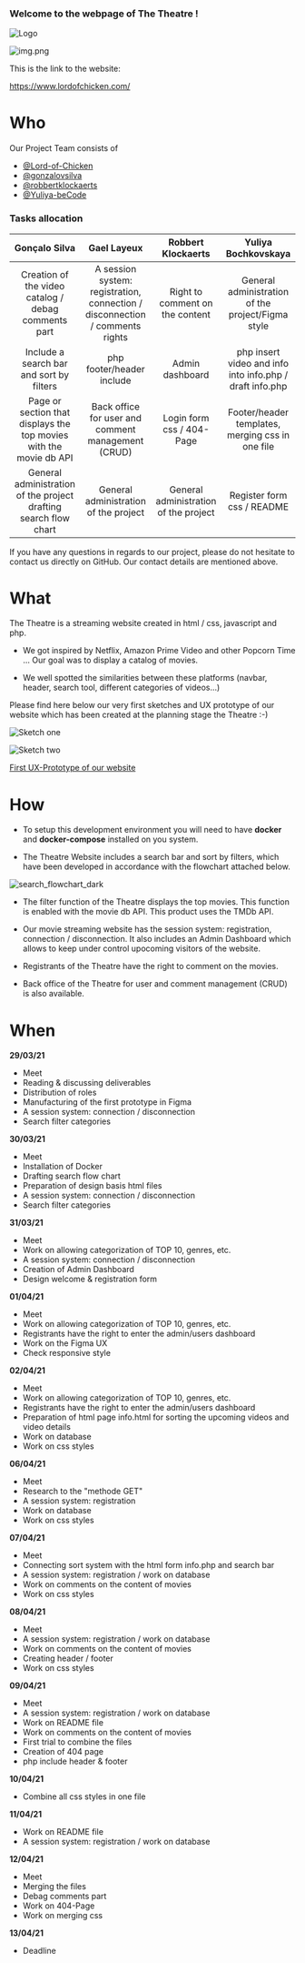 ### Welcome to the webpage of The Theatre !

![Logo](pictures_README/Logo.png)

![img.png](pictures_README/img.png)


This is the link to the website:

https://www.lordofchicken.com/


# Who

Our Project Team consists of

- [@Lord-of-Chicken](https://github.com/Lord-of-Chicken)
- [@gonzalovsilva](https://github.com/gonzalovsilva)
- [@robbertklockaerts](https://github.com/robbertklockaerts)
- [@Yuliya-beCode](https://github.com/Yuliya-beCode)

### Tasks allocation

| Gonçalo Silva| Gael Layeux | Robbert Klockaerts |  Yuliya Bochkovskaya|
|:-----------:|:-----------:|:-----------:| :-----------:|   
| Creation of the video catalog / debag comments part  | A session system: registration, connection / disconnection / comments rights | Right to comment on the content | General administration of the project/Figma style |  
| Include a search bar and sort by filters| php footer/header include | Admin dashboard | php insert video and info into info.php / draft info.php |
| Page or section that displays the top movies with the movie db API| Back office for user and comment management (CRUD) | Login form css / 404-Page |  Footer/header templates, merging css in one file|
| General administration of the project drafting search flow chart| General administration of the project | General administration of the project|  Register form css / README|

If you have any questions in regards to our project, please do not hesitate to contact us directly on GitHub. Our
contact details are mentioned above.



# What

The Theatre is a streaming website created in html / css, javascript and php.

* We got inspired by Netflix, Amazon Prime Video and other Popcorn Time ... Our goal was to display a catalog of movies.

* We well spotted the similarities between these platforms (navbar, header, search tool, different categories of
  videos…)

Please find here below our very first sketches and UX prototype of our website which has been created at the planning stage the
Theatre :-)

![Sketch one](pictures_README/img_1.png)

![Sketch two](pictures_README/img_2.png)

[First UX-Prototype of our website](https://www.figma.com/proto/LZLTLgveLvyu8aBJbc3u1G/The-Theater?node-id=66%3A0&scaling=scale-down&page-id=0%3A1)

# How

- To setup this development environment you will need to have **docker** and
  **docker-compose** installed on you system.

- The Theatre Website includes a search bar and sort by filters, which have been developed in accordance with the
  flowchart attached below.

![search_flowchart_dark](pictures_README/search_flowchart_dark.jpg)

- The filter function of the Theatre displays the top movies. This function is enabled with the movie db API. This
  product uses the TMDb API.

- Our movie streaming website has the session system: registration, connection / disconnection. It also includes an
  Admin Dashboard which allows to keep under control upocoming visitors of the website.

- Registrants of the Theatre have the right to comment on the movies.

- Back office of the Theatre for user and comment management (CRUD) is also available.




# When

**29/03/21**

- Meet
- Reading & discussing deliverables
- Distribution of roles
- Manufacturing of the first prototype in Figma
- A session system: connection / disconnection
- Search filter categories

**30/03/21**

- Meet
- Installation of Docker
- Drafting search flow chart
- Preparation of design basis html files
- A session system: connection / disconnection
- Search filter categories

**31/03/21**

- Meet
- Work on allowing categorization of TOP 10, genres, etc.
- A session system: connection / disconnection
- Creation of Admin Dashboard
- Design welcome & registration form

**01/04/21**

- Meet
- Work on allowing categorization of TOP 10, genres, etc.
- Registrants have the right to enter the admin/users dashboard
- Work on the Figma UX
- Check responsive style

**02/04/21**

- Meet
- Work on allowing categorization of TOP 10, genres, etc.
- Registrants have the right to enter the admin/users dashboard
- Preparation of html page info.html for sorting the upcoming videos and video details
- Work on database
- Work on css styles

**06/04/21**

- Meet
- Research to the "methode GET"
- A session system: registration
- Work on database
- Work on css styles

**07/04/21**

- Meet
- Connecting sort system with the html form info.php and search bar
- A session system: registration / work on database
- Work on comments on the content of movies
- Work on css styles

**08/04/21**

- Meet
- A session system: registration / work on database
- Work on comments on the content of movies
- Creating header / footer
- Work on css styles

**09/04/21**

- Meet
- A session system: registration / work on database
- Work on README file
- Work on comments on the content of movies
- First trial to combine the files
- Creation of 404 page
- php include header & footer

**10/04/21**

- Combine all css styles in one file

**11/04/21**

- Work on README file
- A session system: registration / work on database

**12/04/21**

- Meet
- Merging the files
- Debag comments part 
- Work on 404-Page 
- Work on merging css 

**13/04/21**

- Deadline

